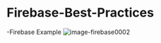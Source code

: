 # Firebase-Best-Practices
-Firebase Example
![image-firebase0002](https://user-images.githubusercontent.com/43721185/140622518-055732cf-d353-44ff-9fdd-71a6a04565ab.png)

